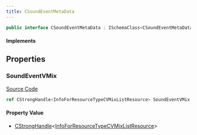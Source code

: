 ```yaml
---
title: CSoundEventMetaData
---
```


```csharp
public interface CSoundEventMetaData : ISchemaClass<CSoundEventMetaData>, ISchemaField, ISchemaClass, INativeHandle
```

#### Implements

## Properties

### SoundEventVMix

[Source Code](https://github.com/swiftly-solution/swiftlys2/blob/main/managed/src/SwiftlyS2.Generated/Schemas/Interfaces/CSoundEventMetaData.cs#L17)

```csharp
ref CStrongHandle<InfoForResourceTypeCVMixListResource> SoundEventVMix { get; }
```

#### Property Value

- [CStrongHandle](/docs/api/shared/natives/cstronghandle-1)<[InfoForResourceTypeCVMixListResource](/docs/api/shared/schemadefinitions/infoforresourcetypecvmixlistresource)>

